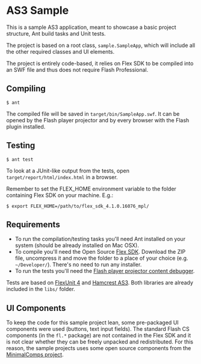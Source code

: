AS3 Sample
==========

This is a sample AS3 application, meant to showcase a basic project structure, Ant build tasks and Unit tests.

The project is based on a root class, `sample.SampleApp`, which will include all the other required classes and UI elements.

The project is entirely code-based, it relies on Flex SDK to be compiled into an SWF file and thus does not require Flash Professional.


Compiling
---------
    $ ant

The compiled file will be saved in `target/bin/SampleApp.swf`. It can be opened by the Flash player projector and by every browser with the Flash plugin installed.


Testing
-------
    $ ant test

To look at a JUnit-like output from the tests, open `target/report/html/index.html` in a browser.

Remember to set the FLEX_HOME environment variable to the folder containing Flex SDK on your machine. E.g.:

    $ export FLEX_HOME=/path/to/flex_sdk_4.1.0.16076_mpl/


Requirements
------------
* To run the compilation/testing tasks you'll need Ant installed on your system (should be already installed on Mac OSX).
* To compile you'll need the Open Source [Flex SDK](http://opensource.adobe.com/wiki/display/flexsdk/Flex+SDK).
Download the ZIP file, uncompress it and move the folder to a place of your choice (e.g. `~/Developer/`).
There's no need to run any installer.
* To run the tests you'll need the [Flash player projector content debugger](http://www.adobe.com/support/flashplayer/downloads.html).

Tests are based on [FlexUnit 4](http://www.flexunit.org/) and [Hamcrest AS3](https://github.com/drewbourne/hamcrest-as3). Both libraries are already included in the `libs/` folder.


UI Components
-------------
To keep the code for this sample project lean, some pre-packaged UI components were used (buttons, text input fields).
The standard Flash CS components (in the `fl.*` package) are not contained in the Flex SDK and it is not clear whether they can be freely unpacked and redistributed.
For this reason, the sample projects uses some open source components from the [MinimalComps project](https://github.com/minimalcomps/minimalcomps).
